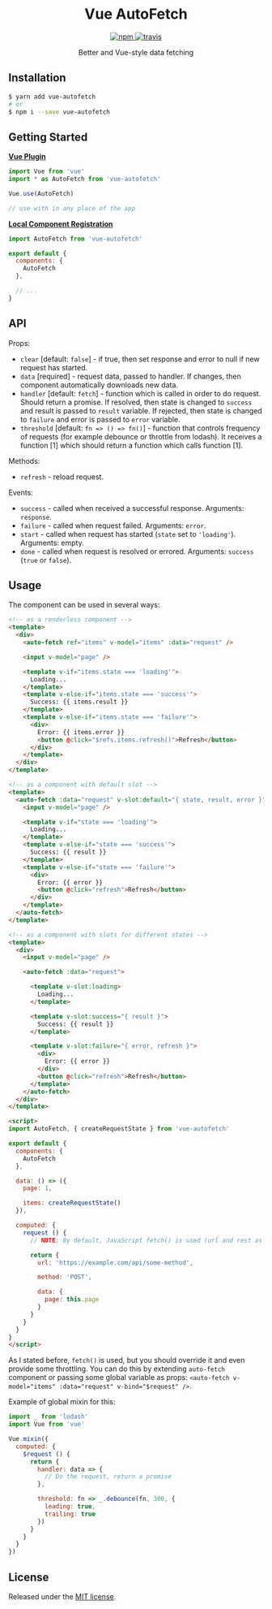 <h1 align="center" style="text-align: center;">Vue AutoFetch</h1>
<p align="center">
  <a href="https://www.npmjs.org/package/vue-autofetch">
    <img src="https://img.shields.io/npm/v/vue-autofetch.svg?style=flat" alt="npm">
  </a>
  <a href="https://travis-ci.org/Tarik02/vue-autofetch">
    <img src="https://travis-ci.org/Tarik02/vue-autofetch.svg?branch=master" alt="travis">
  </a>
</p>

<p align="center">Better and Vue-style data fetching</p>


## Installation
```bash
$ yarn add vue-autofetch
# or
$ npm i --save vue-autofetch
```


## Getting Started

**[Vue Plugin](https://vuejs.org/v2/guide/plugins.html#Using-a-Plugin)**
```js
import Vue from 'vue'
import * as AutoFetch from 'vue-autofetch'

Vue.use(AutoFetch)

// use with in any place of the app
```

**[Local Component Registration](https://vuejs.org/v2/guide/components-registration.html#Local-Registration)**
```js
import AutoFetch from 'vue-autofetch'

export default {
  components: {
    AutoFetch
  },

  // ...
}
```


## API

Props:
- `clear` [default: `false`] - if true, then set response and error to null if new request has started.
- `data` [required] - request data, passed to handler. If changes, then component automatically downloads new data.
- `handler` [default: `fetch`] - function which is called in order to do request. Should return a promise. If resolved, then state is changed to `success` and result is passed to `result` variable. If rejected, then state is changed to `failure` and error is passed to `error` variable.
- `threshold` [default: `fn => () => fn()`] - function that controls frequency of requests (for example debounce or throttle from lodash). It receives a function [1] which should return a function which calls function [1].

Methods:
- `refresh` - reload request.

Events:
- `success` - called when received a successful response. Arguments: `response`.
- `failure` - called when request failed. Arguments: `error`.
- `start` - called when request has started (`state` set to `'loading'`). Arguments: empty.
- `done` - called when request is resolved or errored. Arguments: `success` (`true` or `false`).


## Usage

The component can be used in several ways:

```html
<!-- as a renderless component -->
<template>
  <div>
    <auto-fetch ref="items" v-model="items" :data="request" />

    <input v-model="page" />

    <template v-if="items.state === 'loading'">
      Loading...
    </template>
    <template v-else-if="items.state === 'success'">
      Success: {{ items.result }}
    </template>
    <template v-else-if="items.state === 'failure'">
      <div>
        Error: {{ items.error }}
        <button @click="$refs.items.refresh()">Refresh</button>
      </div>
    </template>
  </div>
</template>

<!-- as a component with default slot -->
<template>
  <auto-fetch :data="request" v-slot:default="{ state, result, error }">
    <input v-model="page" />

    <template v-if="state === 'loading'">
      Loading...
    </template>
    <template v-else-if="state === 'success'">
      Success: {{ result }}
    </template>
    <template v-else-if="state === 'failure'">
      <div>
        Error: {{ error }}
        <button @click="refresh">Refresh</button>
      </div>
    </template>
  </auto-fetch>
</template>

<!-- as a component with slots for different states -->
<template>
  <div>
    <input v-model="page" />

    <auto-fetch :data="request">

      <template v-slot:loading>
        Loading...
      </template>

      <template v-slot:success="{ result }">
        Success: {{ result }}
      </template>

      <template v-slot:failure="{ error, refresh }">
        <div>
          Error: {{ error }}
        </div>
        <button @click="refresh">Refresh</button>
      </template>
    </auto-fetch>
  </div>
</template>

<script>
import AutoFetch, { createRequestState } from 'vue-autofetch'

export default {
  components: {
    AutoFetch
  },

  data: () => ({
    page: 1,

    items: createRequestState()
  }),

  computed: {
    request () {
      // NOTE: By default, JavaScript fetch() is used (url and rest as arguments)

      return {
        url: 'https://example.com/api/some-method',

        method: 'POST',

        data: {
          page: this.page
        }
      }
    }
  }
}
</script>
```

As I stated before, `fetch()` is used, but you should override it and even provide some throttling.
You can do this by extending `auto-fetch` component or passing some global variable as props: `<auto-fetch v-model="items" :data="request" v-bind="$request" />`.

Example of global mixin for this:
```js
import _ from 'lodash'
import Vue from 'vue'

Vue.mixin({
  computed: {
    $request () {
      return {
        handler: data => {
          // Do the request, return a promise
        },

        threshold: fn => _.debounce(fn, 300, {
          leading: true,
          trailing: true
        })
      }
    }
  }
})
```


## License

Released under the [MIT license](https://github.com/Tarik02/vue-autofetch/blob/master/LICENSE.md).
